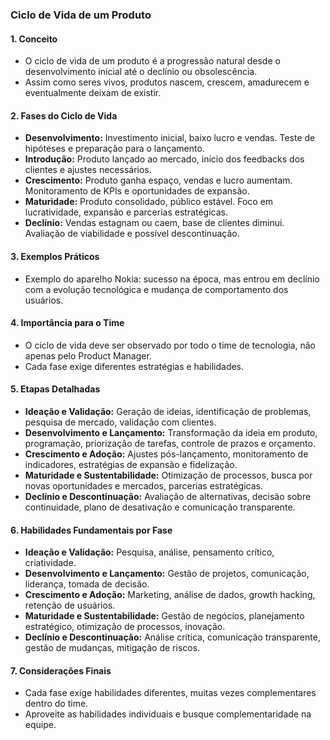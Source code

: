 ### Ciclo de Vida de um Produto

#### 1. Conceito

- O ciclo de vida de um produto é a progressão natural desde o desenvolvimento inicial até o declínio ou obsolescência.
- Assim como seres vivos, produtos nascem, crescem, amadurecem e eventualmente deixam de existir.

#### 2. Fases do Ciclo de Vida

- **Desenvolvimento:** Investimento inicial, baixo lucro e vendas. Teste de hipóteses e preparação para o lançamento.
- **Introdução:** Produto lançado ao mercado, início dos feedbacks dos clientes e ajustes necessários.
- **Crescimento:** Produto ganha espaço, vendas e lucro aumentam. Monitoramento de KPIs e oportunidades de expansão.
- **Maturidade:** Produto consolidado, público estável. Foco em lucratividade, expansão e parcerias estratégicas.
- **Declínio:** Vendas estagnam ou caem, base de clientes diminui. Avaliação de viabilidade e possível descontinuação.

#### 3. Exemplos Práticos

- Exemplo do aparelho Nokia: sucesso na época, mas entrou em declínio com a evolução tecnológica e mudança de comportamento dos usuários.

#### 4. Importância para o Time

- O ciclo de vida deve ser observado por todo o time de tecnologia, não apenas pelo Product Manager.
- Cada fase exige diferentes estratégias e habilidades.

#### 5. Etapas Detalhadas

- **Ideação e Validação:** Geração de ideias, identificação de problemas, pesquisa de mercado, validação com clientes.
- **Desenvolvimento e Lançamento:** Transformação da ideia em produto, programação, priorização de tarefas, controle de prazos e orçamento.
- **Crescimento e Adoção:** Ajustes pós-lançamento, monitoramento de indicadores, estratégias de expansão e fidelização.
- **Maturidade e Sustentabilidade:** Otimização de processos, busca por novas oportunidades e mercados, parcerias estratégicas.
- **Declínio e Descontinuação:** Avaliação de alternativas, decisão sobre continuidade, plano de desativação e comunicação transparente.

#### 6. Habilidades Fundamentais por Fase

- **Ideação e Validação:** Pesquisa, análise, pensamento crítico, criatividade.
- **Desenvolvimento e Lançamento:** Gestão de projetos, comunicação, liderança, tomada de decisão.
- **Crescimento e Adoção:** Marketing, análise de dados, growth hacking, retenção de usuários.
- **Maturidade e Sustentabilidade:** Gestão de negócios, planejamento estratégico, otimização de processos, inovação.
- **Declínio e Descontinuação:** Análise crítica, comunicação transparente, gestão de mudanças, mitigação de riscos.

#### 7. Considerações Finais

- Cada fase exige habilidades diferentes, muitas vezes complementares dentro do time.
- Aproveite as habilidades individuais e busque complementaridade na equipe.
